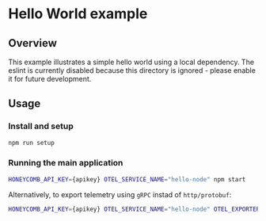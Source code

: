 # Hello World example

## Overview

This example illustrates a simple hello world using a local dependency. The eslint is currently disabled because this directory is ignored - please enable it for future development.

## Usage

### Install and setup

```bash
npm run setup
```

### Running the main application

```bash
HONEYCOMB_API_KEY={apikey} OTEL_SERVICE_NAME="hello-node" npm start
```

Alternatively, to export telemetry using `gRPC` instad of `http/protobuf`:

```bash
HONEYCOMB_API_KEY={apikey} OTEL_SERVICE_NAME="hello-node" OTEL_EXPORTER_OTLP_PROTOCOL=grpc npm start
```
